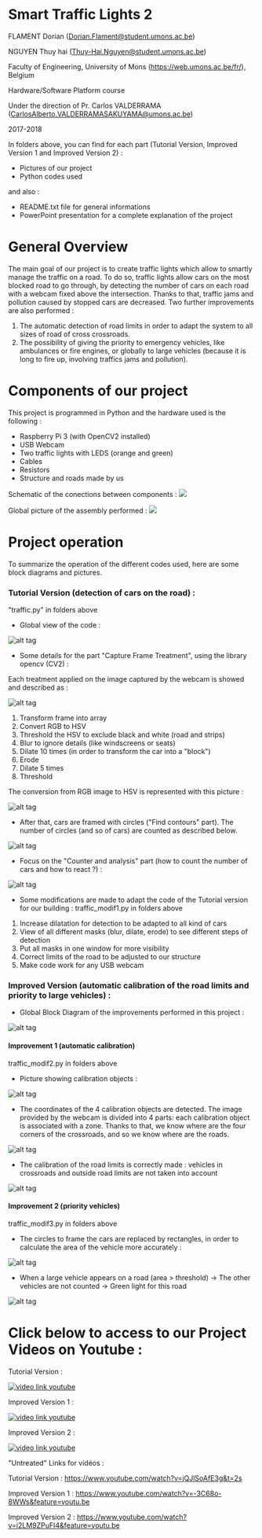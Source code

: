 # Smart Traffic Lights 2
FLAMENT Dorian (Dorian.Flament@student.umons.ac.be)

NGUYEN Thuy hai (Thuy-Hai.Nguyen@student.umons.ac.be)

Faculty of Engineering, University of Mons (https://web.umons.ac.be/fr/), Belgium

Hardware/Software Platform course

Under the direction of Pr. Carlos VALDERRAMA (CarlosAlberto.VALDERRAMASAKUYAMA@umons.ac.be)

2017-2018

In folders above, you can find for each part (Tutorial Version, Improved Version 1 and Improved Version 2) :

- Pictures of our project
- Python codes used

and also : 
- README.txt file for general informations 
- PowerPoint presentation for a complete explanation of the project


# General Overview
The main goal of our project is to create traffic lights which allow to smartly manage the traffic on a road. 
To do so, traffic lights allow cars on the most blocked road to go through, by detecting the number of cars on each road with a webcam fixed above the intersection. Thanks to that, traffic jams and pollution caused by stopped cars are decreased.
Two further improvements are also performed : 

1) The automatic detection of road limits in order to adapt the system to all sizes of road of cross crossroads.
2) The possibility of giving the priority to emergency vehicles, like ambulances or fire engines, or globally to large vehicles (because it is long to fire up, involving traffics jams and pollution).


# Components of our project
This project is programmed in Python and the hardware used is the following :
- Raspberry Pi 3 (with OpenCV2 installed)
- USB Webcam
- Two traffic lights with LEDS (orange and green)
- Cables
- Resistors
- Structure and roads made by us

Schematic of the conections between components : 
![](http://liverpoolfc-fr.wifeo.com/images/c/cap/capture-d-e-cran-2018-05-23-a-17-52-30-im.jpg)

Global picture of the assembly performed : 
![](http://liverpoolfc-fr.wifeo.com/images/s/san/sans-titre.png)

# Project operation
To summarize the operation of the different codes used, here are some block diagrams and pictures. 

### Tutorial Version (detection of cars on the road) : 
"traffic.py" in folders above

- Global view of the code :

![alt tag](http://liverpoolfc-fr.wifeo.com/images/c/cap/capture-d-e-cran-2018-05-23-a-19-31-29.jpg)

- Some details for the part "Capture Frame Treatment", using the library opencv (CV2) :

Each treatment applied on the image captured by the webcam is showed and described as : 

![alt tag](http://liverpoolfc-fr.wifeo.com/images/3/330/33060423-1134416520032249-8026819840683540480-n.png)

1) Transform frame into array
2) Convert RGB to HSV
3) Threshold the HSV to exclude black and white (road and strips) 
4) Blur to ignore details (like windscreens or seats)
5) Dilate 10 times (in order to transform the car into a "block")
6) Erode
7) Dilate 5 times
8) Threshold

The conversion from RGB image to HSV is represented with this picture :

![alt tag](http://liverpoolfc-fr.wifeo.com/images/r/rgb/rgbhsv.png)

- After that, cars are framed with circles ("Find contours" part). The number of circles (and so of cars) are counted as described below.

![alt tag](http://liverpoolfc-fr.wifeo.com/images/s/san/sans-titre2.png)

- Focus on the "Counter and analysis" part (how to count the number of cars and how to react ?) : 

![alt tag](http://liverpoolfc-fr.wifeo.com/images/c/cap/capture-d-e-cran-2018-05-23-a-19-31-52.jpg)

- Some modifications are made to adapt the code of the Tutorial version for our building :
traffic_modif1.py in folders above

1) Increase dilatation for detection to be adapted to all kind of cars
2) View of all different masks (blur, dilate, erode) to see different steps of detection
3) Put all masks in one window for more visibility
4) Correct limits of the road to be adjusted to our structure
5) Make code work for any USB webcam


### Improved Version (automatic calibration of the road limits and priority to large vehicles) :

- Global Block Diagram of the improvements performed in this project : 

![alt tag](http://liverpoolfc-fr.wifeo.com/images/c/cap/capture-d-e-cran-2018-05-23-a-19-32-31.jpg)

#### Improvement 1 (automatic calibration)
traffic_modif2.py in folders above

- Picture showing calibration objects : 

![alt tag](http://liverpoolfc-fr.wifeo.com/images/c/cal/calibobj.png)

- The coordinates of the 4 calibration objects are detected. The image provided by the webcam is divided into 4 parts: each calibration object is associated with a zone. Thanks to that, we know where are the four corners of the crossroads, and so we know where are the roads. 

![alt tag](http://liverpoolfc-fr.wifeo.com/images/c/coo/coord.png)

- The calibration of the road limits is correctly made : vehicles in crossroads and outside road limits are not taken into account

![alt tag](http://liverpoolfc-fr.wifeo.com/images/i/imp/improv1.png)

#### Improvement 2 (priority vehicles)
traffic_modif3.py in folders above

- The circles to frame the cars are replaced by rectangles, in order to calculate the area of the vehicle more accurately :

![alt tag](http://liverpoolfc-fr.wifeo.com/images/c/cap/capture-d-e-cran-2018-05-23-a-18-26-48.jpg)

- When a large vehicle appears on a road (area > threshold) -> The other vehicles are not counted -> Green light for this road

![alt tag](http://liverpoolfc-fr.wifeo.com/images/i/imp/improv2.png)


# Click below to access to our Project Videos on Youtube : 
Tutorial Version :

[![video link youtube](http://liverpoolfc-fr.wifeo.com/images/c/cap/capture-d-e-cran-2018-05-21-a-16-12-18.jpg)]( https://www.youtube.com/watch?v=jQJlSoAfE3g&t=2s)


Improved Version 1 :

[![video link youtube](http://liverpoolfc-fr.wifeo.com/images/y/you/youtube-improved-version-1.jpg)]( https://www.youtube.com/watch?v=-3C68o-8WWs&feature=youtu.be)

Improved Version 2 : 

[![video link youtube](http://liverpoolfc-fr.wifeo.com/images/y/you/youtube-improved-version-2.jpg)]( https://www.youtube.com/watch?v=j2LM9ZPuFI4&feature=youtu.be)

"Untreated" Links for vidéos :

Tutorial Version : https://www.youtube.com/watch?v=jQJlSoAfE3g&t=2s

Improved Version 1 : https://www.youtube.com/watch?v=-3C68o-8WWs&feature=youtu.be

Improved Version 2 : https://www.youtube.com/watch?v=j2LM9ZPuFI4&feature=youtu.be

